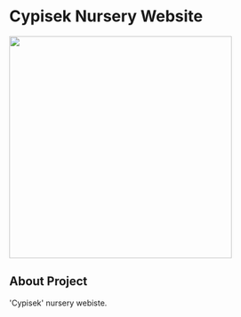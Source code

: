 # Cypisek Nursery Website
 
<img src="https://karol-jedrzejak.github.io/static/media/2.6bd01dff75907770999f.jpg" height="400">

## About Project

'Cypisek' nursery webiste.
